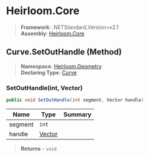 # Heirloom.Core

> **Framework**: .NETStandard,Version=v2.1  
> **Assembly**: [Heirloom.Core][0]

## Curve.SetOutHandle (Method)

> **Namespace**: [Heirloom.Geometry][0]  
> **Declaring Type**: [Curve][1]

### SetOutHandle(int, Vector)

```cs
public void SetOutHandle(int segment, Vector handle)
```

| Name    | Type        | Summary |
|---------|-------------|---------|
| segment | `int`       |         |
| handle  | [Vector][2] |         |

> **Returns** - `void`

[0]: ../../../Heirloom.Core.md
[1]: ../Curve.md
[2]: ../../Heirloom/Vector.md

